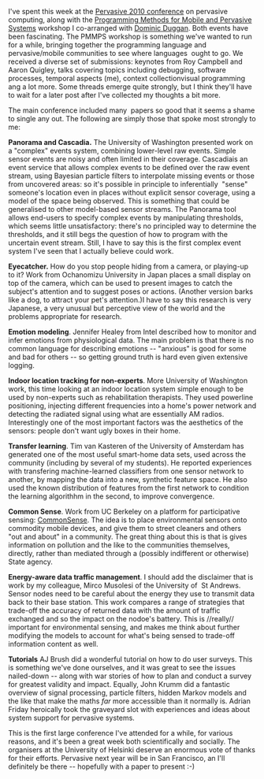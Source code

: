 <html><body><p>I've spent this week at the <a href="http://www.pervasive2010.org">Pervasive 2010 conference</a> on pervasive computing, along with the <a href="http://www.pmmps.org">Programming Methods for Mobile and Pervasive Systems</a> workshop I co-arranged with <a href="http://www.dominicduggan.org/">Dominic Duggan</a>. Both events have been fascinating.

<!--more-->The PMMPS workshop is something we've wanted to run for a while, bringing together the programming language and pervasive/mobile communities to see where languages  ought to go. We received a diverse set of submissions: keynotes from Roy Campbell and Aaron Quigley, talks covering topics including debugging, software processes, temporal aspects (me), context collectionvisual programming ang a lot more. Some threads emerge quite strongly, but I think they'll have to wait for a later post after I've collected my thoughts a bit more.

The main conference included many  papers so good that it seems a shame to single any out. The following are simply those that spoke most strongly to me:

<strong>Panorama and Cascadia.</strong> The University of Washington presented work on a "complex" events system, combining lower-level raw events. Simple sensor events are noisy and often limited in their coverage. Cascadiais an event service that allows complex events to be defined over the raw event stream, using Bayesian particle filters to interpolate missing events or those from uncovered areas: so it's possible in principle to inferentially  "sense" someone's location even in places without explicit sensor coverage, using a model of the space being observed. This is something that could be generalised to other model-based sensor streams. The Panorama tool allows end-users to specify complex events by manipulating thresholds, which seems little unsatisfactory: there's no principled way to determine the thresholds, and it still begs the question of how to program with the uncertain event stream. Still, I have to say this is the first complex event system I've seen that I actually believe could work.

<strong>Eyecatcher.</strong> How do you stop people hiding from a camera, or playing-up to it? Work from Ochanomizu University in Japan places a small display on top of the camera, which can be used to present images to catch the subject's attention and to suggest poses or actions. (Another version barks like a dog, to attract your pet's attention.)I have to say this research is very Japanese, a very unusual but perceptive view of the world and the problems appropriate for research.

<strong>Emotion modeling</strong>. Jennifer Healey from Intel described how to monitor and infer emotions from physiological data. The main problem is that there is no common language for describing emotions -- "anxious" is good for some and bad for others -- so getting ground truth is hard even given extensive logging.

<strong>Indoor location tracking for non-experts</strong>. More University of Washington work, this time looking at an indoor location system simple enough to be used by non-experts such as rehabilitation therapists. They used powerline positioning, injecting different frequencies into a home's power network and detecting the radiated signal using what are essentially AM radios. Interestingly one of the most important factors was the aesthetics of the sensors: people don't want ugly boxes in their home.

<strong>Transfer learning</strong>. Tim van Kasteren of the University of Amsterdam has generated one of the most useful smart-home data sets, used across the community (including by several of my students). He reported experiences with transfering machine-learned classifiers from one sensor network to another, by mapping the data into a new, synthetic feature space. He also used the known distribution of features from the first network to condition the learning algorithhm in the second, to improve convergence.

<strong>Common Sense</strong>. Work from UC Berkeley on a platform for participative sensing: <a href="http://www.communitysensing.org/">CommonSense</a>. The idea is to place environmental sensors onto commodity mobile devices, and give them to street cleaners and others "out and about" in a community. The great thing about this is that is gives information on pollution and the like to the communities themselves, directly, rather than mediated through a (possibly indifferent or otherwise) State agency.

<strong>Energy-aware data traffic management</strong>. I should add the disclaimer that is work by my colleague, Mirco Musolesi of the University of  St Andrews. Sensor nodes need to be careful about the energy they use to transmit data back to their base station. This work compares a range of strategies that trade-off the accuracy of returned data with the amount of traffic exchanged and so the impact on the nodoe's battery. This is //really// important for environmental sensing, and makes me think about further modifying the models to account for what's being sensed to trade-off information content as well.

<strong>Tutorials</strong> AJ Brush did a wonderful tutorial on how to do user surveys. This is something we've done ourselves, and it was great to see the issues nailed-down -- along with war stories of how to plan and conduct a survey for greatest validity and impact. Equally, John Krumm did a fantastic overview of signal processing, particle filters, hidden Markov models and the like that make the maths <em>far</em> more accessible than it normally is. Adrian Friday heroically took the graveyard slot with experiences and ideas about system support for pervasive systems.

This is the first large conference I've attended for a while, for various reasons, and it's been a great week both scientifically and socially. The organisers at the University of Helsinki deserve an enormous vote of thanks for their efforts. Pervasive next year will be in San Francisco, an I'll definitely be there -- hopefully with a paper to present :-)</p></body></html>